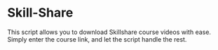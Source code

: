 # Skill-Share
This  script allows you to download Skillshare course videos with ease. Simply enter the course link, and let the script handle the rest. 
